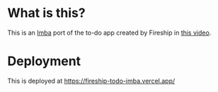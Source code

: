 # What is this?

This is an [Imba](https://imba.io/) port of the to-do app created by Fireship in [this video](https://youtu.be/cuHDQhDhvPE).

# Deployment

This is deployed at https://fireship-todo-imba.vercel.app/
